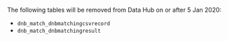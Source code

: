 The following tables will be removed from Data Hub on or after 5 Jan 2020:

- `dnb_match_dnbmatchingcsvrecord`
- `dnb_match_dnbmatchingresult`
